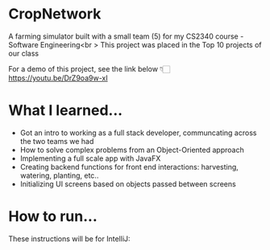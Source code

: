 # CropNetwork

A farming simulator built with a small team (5) for my CS2340 course - Software Engineering<br \>
This project was placed in the Top 10 projects of our class

For a demo of this project, see the link below 👇🏻
https://youtu.be/DrZ9oa9w-xI

# What I learned...

* Got an intro to working as a full stack developer, communcating across the two teams we had
* How to solve complex problems from an Object-Oriented approach
* Implementing a full scale app with JavaFX
* Creating backend functions for front end interactions: harvesting, watering, planting, etc..
* Initializing UI screens based on objects passed between screens

# How to run...

These instructions will be for IntelliJ:
